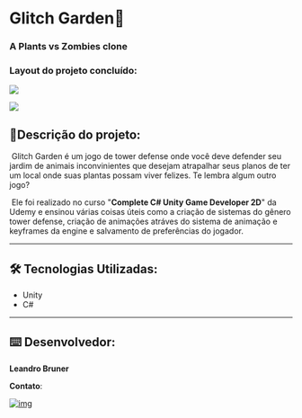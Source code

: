 # 					Glitch Garden🧟

### 													A Plants vs Zombies clone [](https://emojipedia.org/zombie/)



### Layout do projeto concluído:

<img src="11-07-21"></img>

<img src="11-07-21"></img>

## 🚀Descrição do projeto: 

​	Glitch Garden é um jogo de tower defense onde você deve defender seu jardim de animais inconvinientes que desejam atrapalhar seus planos de ter um local onde suas plantas possam viver felizes. Te lembra algum outro jogo?

​	Ele foi realizado no curso "**Complete C# Unity Game Developer 2D**" da Udemy e ensinou várias coisas úteis como a criação de sistemas do gênero tower defense, criação de animações atráves do sistema de animação e keyframes da engine e salvamento de preferências do jogador.

***

## 🛠️ Tecnologias Utilizadas:

- Unity
- C#

***

## ⌨️ Desenvolvedor:

**Leandro Bruner**

**Contato**:

[![img](https://img.shields.io/badge/LinkedIn-0077B5?style=for-the-badge&logo=linkedin&logoColor=white)](https://www.linkedin.com/in/leandro-bruner-a887361b8/)
